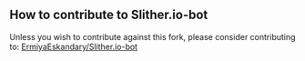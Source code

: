 ## How to contribute to Slither.io-bot

Unless you wish to contribute against this fork, please consider contributing to: [ErmiyaEskandary/Slither.io-bot](https://github.com/ErmiyaEskandary/Slither.io-bot)

